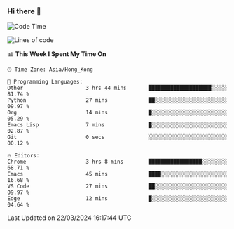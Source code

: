 ### Hi there 👋

<!--
**nicehiro/nicehiro** is a ✨ _special_ ✨ repository because its `README.md` (this file) appears on your GitHub profile.

Here are some ideas to get you started:

- 🔭 I’m currently working on ...
- 🌱 I’m currently learning ...
- 👯 I’m looking to collaborate on ...
- 🤔 I’m looking for help with ...
- 💬 Ask me about ...
- 📫 How to reach me: ...
- 😄 Pronouns: ...
- ⚡ Fun fact: ...
-->

<!--START_SECTION:waka-->
![Code Time](http://img.shields.io/badge/Code%20Time-290%20hrs%2030%20mins-blue)

![Lines of code](https://img.shields.io/badge/From%20Hello%20World%20I%27ve%20Written-2.6%20million%20lines%20of%20code-blue)

📊 **This Week I Spent My Time On** 

```text
🕑︎ Time Zone: Asia/Hong_Kong

💬 Programming Languages: 
Other                    3 hrs 44 mins       ████████████████████░░░░░   81.74 % 
Python                   27 mins             ██░░░░░░░░░░░░░░░░░░░░░░░   09.97 % 
Org                      14 mins             █░░░░░░░░░░░░░░░░░░░░░░░░   05.29 % 
Emacs Lisp               7 mins              █░░░░░░░░░░░░░░░░░░░░░░░░   02.87 % 
Git                      0 secs              ░░░░░░░░░░░░░░░░░░░░░░░░░   00.12 % 

🔥 Editors: 
Chrome                   3 hrs 8 mins        █████████████████░░░░░░░░   68.71 % 
Emacs                    45 mins             ████░░░░░░░░░░░░░░░░░░░░░   16.68 % 
VS Code                  27 mins             ██░░░░░░░░░░░░░░░░░░░░░░░   09.97 % 
Edge                     12 mins             █░░░░░░░░░░░░░░░░░░░░░░░░   04.64 % 
```


 Last Updated on 22/03/2024 16:17:44 UTC
<!--END_SECTION:waka-->
